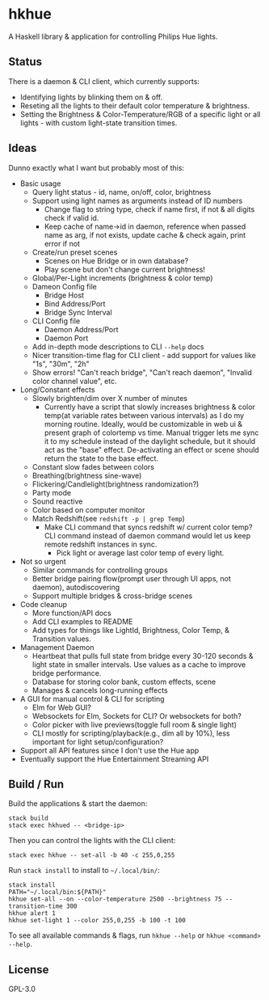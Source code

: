 # hkhue

A Haskell library & application for controlling Philips Hue lights.


## Status

There is a daemon & CLI client, which currently supports:

* Identifying lights by blinking them on & off.
* Reseting all the lights to their default color temperature & brightness.
* Setting the Brightness & Color-Temperature/RGB of a specific light or all
  lights - with custom light-state transition times.


## Ideas

Dunno exactly what I want but probably most of this:

* Basic usage
  * Query light status - id, name, on/off, color, brightness
  * Support using light names as arguments instead of ID numbers
    * Change flag to string type, check if name first, if not & all digits
      check if valid id.
    * Keep cache of name->id in daemon, reference when passed name as arg, if
      not exists, update cache & check again, print error if not
  * Create/run preset scenes
    * Scenes on Hue Bridge or in own database?
    * Play scene but don't change current brightness!
  * Global/Per-Light increments (brightness & color temp)
  * Dameon Config file
    * Bridge Host
    * Bind Address/Port
    * Bridge Sync Interval
  * CLI Config file
    * Daemon Address/Port
    * Daemon Port
  * Add in-depth mode descriptions to CLI `--help` docs
  * Nicer transition-time flag for CLI client - add support for values
    like "1s", "30m", "2h"
  * Show errors! "Can't reach bridge", "Can't reach daemon", "Invalid color
    channel value", etc.
* Long/Constant effects
  * Slowly brighten/dim over X number of minutes
    * Currently have a script that slowly increases brightness & color
      temp(at variable rates between various intervals) as I do my
      morning routine. Ideally, would be customizable in web ui &
      present graph of colortemp vs time. Manual trigger lets me sync it
      to my schedule instead of the daylight schedule, but it should act as the
      "base" effect. De-activating an effect or scene should return the state
      to the base effect.
  * Constant slow fades between colors
  * Breathing(brightness sine-wave)
  * Flickering/Candlelight(brightness randomization?)
  * Party mode
  * Sound reactive
  * Color based on computer monitor
  * Match Redshift(see `redshift -p | grep Temp`)
    * Make CLI command that syncs redshift w/ current color temp? CLI command
      instead of daemon command would let us keep remote redshift instances in
      sync.
      * Pick light or average last color temp of every light.
* Not so urgent
  * Similar commands for controlling groups
  * Better bridge pairing flow(prompt user through UI apps, not daemon),
    autodiscovering
  * Support multiple bridges & cross-bridge scenes
* Code cleanup
  * More function/API docs
  * Add CLI examples to README
  * Add types for things like LightId, Brightness, Color Temp, &
    Transition  values.
* Management Daemon
  * Heartbeat that pulls full state from bridge every 30-120 seconds &
    light state in smaller intervals. Use values as a cache to improve bridge
    performance.
  * Database for storing color bank, custom effects, scene
  * Manages & cancels long-running effects
* A GUI for manual control & CLI for scripting
  * Elm for Web GUI?
  * Websockets for Elm, Sockets for CLI? Or websockets for both?
  * Color picker with live previews(toggle full room & single light)
  * CLI mostly for scripting/playback(e.g., dim all by 10%), less important for
    light setup/configuration?
* Support all API features since I don't use the Hue app
* Eventually support the Hue Entertainment Streaming API


## Build / Run

Build the applications & start the daemon:

```
stack build
stack exec hkhued -- <bridge-ip>
```

Then you can control the lights with the CLI client:

```
stack exec hkhue -- set-all -b 40 -c 255,0,255
```

Run `stack install` to install to `~/.local/bin/`:

```
stack install
PATH="~/.local/bin:${PATH}"
hkhue set-all --on --color-temperature 2500 --brightness 75 --transition-time 300
hkhue alert 1
hkhue set-light 1 --color 255,0,255 -b 100 -t 100
```

To see all available commands & flags, run `hkhue --help` or `hkhue <command>
--help`.

## License

GPL-3.0
